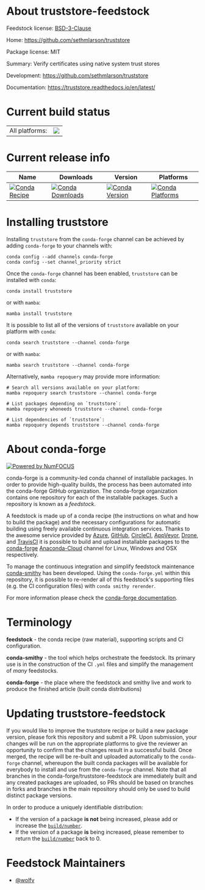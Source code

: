 About truststore-feedstock
==========================

Feedstock license: [BSD-3-Clause](https://github.com/conda-forge/truststore-feedstock/blob/main/LICENSE.txt)

Home: https://github.com/sethmlarson/truststore

Package license: MIT

Summary: Verify certificates using native system trust stores

Development: https://github.com/sethmlarson/truststore

Documentation: https://truststore.readthedocs.io/en/latest/

Current build status
====================


<table><tr><td>All platforms:</td>
    <td>
      <a href="https://dev.azure.com/conda-forge/feedstock-builds/_build/latest?definitionId=20204&branchName=main">
        <img src="https://dev.azure.com/conda-forge/feedstock-builds/_apis/build/status/truststore-feedstock?branchName=main">
      </a>
    </td>
  </tr>
</table>

Current release info
====================

| Name | Downloads | Version | Platforms |
| --- | --- | --- | --- |
| [![Conda Recipe](https://img.shields.io/badge/recipe-truststore-green.svg)](https://anaconda.org/conda-forge/truststore) | [![Conda Downloads](https://img.shields.io/conda/dn/conda-forge/truststore.svg)](https://anaconda.org/conda-forge/truststore) | [![Conda Version](https://img.shields.io/conda/vn/conda-forge/truststore.svg)](https://anaconda.org/conda-forge/truststore) | [![Conda Platforms](https://img.shields.io/conda/pn/conda-forge/truststore.svg)](https://anaconda.org/conda-forge/truststore) |

Installing truststore
=====================

Installing `truststore` from the `conda-forge` channel can be achieved by adding `conda-forge` to your channels with:

```
conda config --add channels conda-forge
conda config --set channel_priority strict
```

Once the `conda-forge` channel has been enabled, `truststore` can be installed with `conda`:

```
conda install truststore
```

or with `mamba`:

```
mamba install truststore
```

It is possible to list all of the versions of `truststore` available on your platform with `conda`:

```
conda search truststore --channel conda-forge
```

or with `mamba`:

```
mamba search truststore --channel conda-forge
```

Alternatively, `mamba repoquery` may provide more information:

```
# Search all versions available on your platform:
mamba repoquery search truststore --channel conda-forge

# List packages depending on `truststore`:
mamba repoquery whoneeds truststore --channel conda-forge

# List dependencies of `truststore`:
mamba repoquery depends truststore --channel conda-forge
```


About conda-forge
=================

[![Powered by
NumFOCUS](https://img.shields.io/badge/powered%20by-NumFOCUS-orange.svg?style=flat&colorA=E1523D&colorB=007D8A)](https://numfocus.org)

conda-forge is a community-led conda channel of installable packages.
In order to provide high-quality builds, the process has been automated into the
conda-forge GitHub organization. The conda-forge organization contains one repository
for each of the installable packages. Such a repository is known as a *feedstock*.

A feedstock is made up of a conda recipe (the instructions on what and how to build
the package) and the necessary configurations for automatic building using freely
available continuous integration services. Thanks to the awesome service provided by
[Azure](https://azure.microsoft.com/en-us/services/devops/), [GitHub](https://github.com/),
[CircleCI](https://circleci.com/), [AppVeyor](https://www.appveyor.com/),
[Drone](https://cloud.drone.io/welcome), and [TravisCI](https://travis-ci.com/)
it is possible to build and upload installable packages to the
[conda-forge](https://anaconda.org/conda-forge) [Anaconda-Cloud](https://anaconda.org/)
channel for Linux, Windows and OSX respectively.

To manage the continuous integration and simplify feedstock maintenance
[conda-smithy](https://github.com/conda-forge/conda-smithy) has been developed.
Using the ``conda-forge.yml`` within this repository, it is possible to re-render all of
this feedstock's supporting files (e.g. the CI configuration files) with ``conda smithy rerender``.

For more information please check the [conda-forge documentation](https://conda-forge.org/docs/).

Terminology
===========

**feedstock** - the conda recipe (raw material), supporting scripts and CI configuration.

**conda-smithy** - the tool which helps orchestrate the feedstock.
                   Its primary use is in the construction of the CI ``.yml`` files
                   and simplify the management of *many* feedstocks.

**conda-forge** - the place where the feedstock and smithy live and work to
                  produce the finished article (built conda distributions)


Updating truststore-feedstock
=============================

If you would like to improve the truststore recipe or build a new
package version, please fork this repository and submit a PR. Upon submission,
your changes will be run on the appropriate platforms to give the reviewer an
opportunity to confirm that the changes result in a successful build. Once
merged, the recipe will be re-built and uploaded automatically to the
`conda-forge` channel, whereupon the built conda packages will be available for
everybody to install and use from the `conda-forge` channel.
Note that all branches in the conda-forge/truststore-feedstock are
immediately built and any created packages are uploaded, so PRs should be based
on branches in forks and branches in the main repository should only be used to
build distinct package versions.

In order to produce a uniquely identifiable distribution:
 * If the version of a package **is not** being increased, please add or increase
   the [``build/number``](https://docs.conda.io/projects/conda-build/en/latest/resources/define-metadata.html#build-number-and-string).
 * If the version of a package **is** being increased, please remember to return
   the [``build/number``](https://docs.conda.io/projects/conda-build/en/latest/resources/define-metadata.html#build-number-and-string)
   back to 0.

Feedstock Maintainers
=====================

* [@wolfv](https://github.com/wolfv/)

